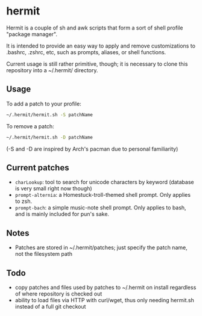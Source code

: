 hermit
======

Hermit is a couple of sh and awk scripts that form a sort of shell profile "package manager".

It is intended to provide an easy way to apply and remove customizations to .bashrc, .zshrc, etc, such as prompts, aliases, or shell functions.

Current usage is still rather primitive, though; it is necessary to clone this repository into a ~/.hermit/ directory.

Usage
--

To add a patch to your profile:

```bash
~/.hermit/hermit.sh -S patchName
```

To remove a patch:

```bash
~/.hermit/hermit.sh -D patchName
```

(-S and -D are inspired by Arch's pacman due to personal familiarity)

Current patches
--
* `charLookup`: tool to search for unicode characters by keyword (database is very small right now though)
* `prompt-alternia`: a Homestuck-troll-themed shell prompt. Only applies to zsh.
* `prompt-bach`: a simple music-note shell prompt. Only applies to bash, and is mainly included for pun's sake.

Notes
--

* Patches are stored in ~/.hermit/patches; just specify the patch name, not the filesystem path

Todo
--

* copy patches and files used by patches to ~/.hermit on install regardless of where repository is checked out
* ability to load files via HTTP with curl/wget, thus only needing hermit.sh instead of a full git checkout
